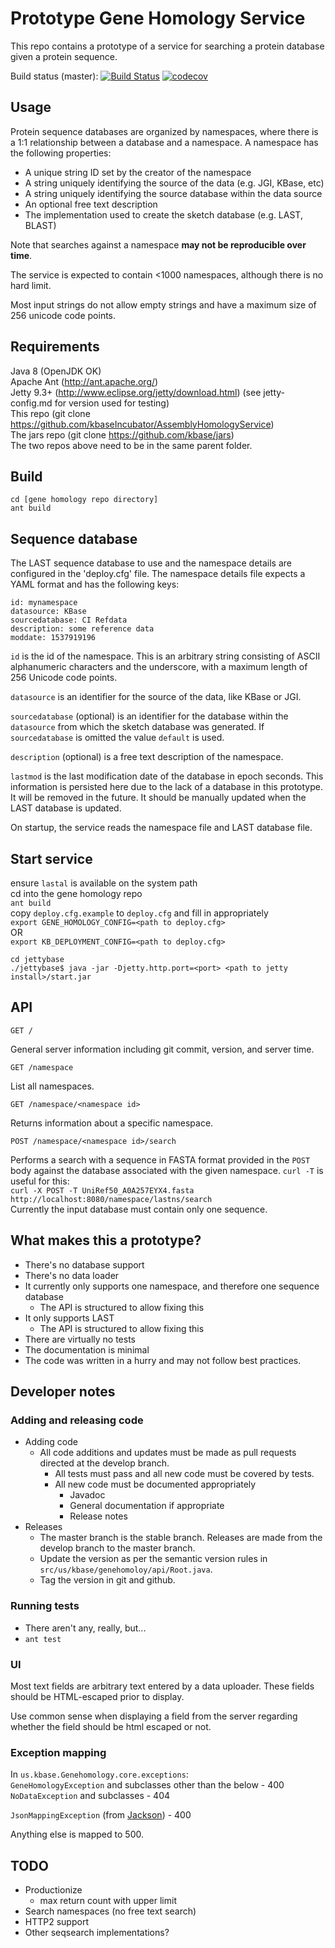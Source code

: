 # Prototype Gene Homology Service

This repo contains a prototype of a service for searching a protein database given a protein
sequence.

Build status (master):
[![Build Status](https://travis-ci.org/kbaseIncubator/GeneHomologyPrototype.svg?branch=master)](https://travis-ci.org/kbaseIncubator/GeneHomologyPrototype)
[![codecov](https://codecov.io/gh/kbaseIncubator/GeneHomologyPrototype/branch/master/graph/badge.svg)](https://codecov.io/gh/kbaseIncubator/GeneHomologyPrototype)

## Usage

Protein sequence databases are organized by namespaces, where there is a 1:1 relationship between
a database and a namespace. A namespace has the following properties:
* A unique string ID set by the creator of the namespace
* A string uniquely identifying the source of the data (e.g. JGI, KBase, etc)
* A string uniquely identifying the source database within the data source
* An optional free text description
* The implementation used to create the sketch database (e.g. LAST, BLAST)
  
Note that searches against a namespace **may not be reproducible over time**. 

The service is expected to contain <1000 namespaces, although there is no hard limit.

Most input strings do not allow empty strings and have a maximum size of 256 unicode code points.

## Requirements

Java 8 (OpenJDK OK)  
Apache Ant (http://ant.apache.org/)  
Jetty 9.3+ (http://www.eclipse.org/jetty/download.html)
    (see jetty-config.md for version used for testing)  
This repo (git clone https://github.com/kbaseIncubator/AssemblyHomologyService)  
The jars repo (git clone https://github.com/kbase/jars)  
The two repos above need to be in the same parent folder.

## Build

```
cd [gene homology repo directory]
ant build
```

## Sequence database

The LAST sequence database to use and the namespace details are configured in the 'deploy.cfg'
file. The namespace details file expects a YAML format and has the following keys:

```
id: mynamespace
datasource: KBase
sourcedatabase: CI Refdata
description: some reference data
moddate: 1537919196
```

`id` is the id of the namespace. This is an arbitrary string consisting of ASCII alphanumeric
characters and the underscore, with a maximum length of 256 Unicode code points.

`datasource` is an identifier for the source of the data, like KBase or JGI.

`sourcedatabase` (optional) is an identifier for the database within the `datasource` from
which the sketch database was generated. If `sourcedatabase` is omitted the value `default`
is used.

`description` (optional) is a free text description of the namespace.

`lastmod` is the last modification date of the database in epoch seconds. This information is
persisted here due to the lack of a database in this prototype. It will be removed in the future.
It should be manually updated when the LAST database is updated.

On startup, the service reads the namespace file and LAST database file.

## Start service

ensure `lastal` is available on the system path  
cd into the gene homology repo  
`ant build`  
copy `deploy.cfg.example` to `deploy.cfg` and fill in appropriately  
`export GENE_HOMOLOGY_CONFIG=<path to deploy.cfg>`  
OR  
`export KB_DEPLOYMENT_CONFIG=<path to deploy.cfg>`  

`cd jettybase`  
`./jettybase$ java -jar -Djetty.http.port=<port> <path to jetty install>/start.jar`  

## API

`GET /`

General server information including git commit, version, and server time.

`GET /namespace`

List all namespaces.

`GET /namespace/<namespace id>`

Returns information about a specific namespace.

```
POST /namespace/<namespace id>/search
```

Performs a search with a sequence in FASTA format provided in the `POST` body against the
database associated with the given namespace. `curl -T` is useful for this:  
`curl -X POST -T UniRef50_A0A257EYX4.fasta http://localhost:8080/namespace/lastns/search`  
Currently the input database must contain only one sequence.  

## What makes this a prototype?

* There's no database support
* There's no data loader
* It currently only supports one namespace, and therefore one sequence database
  * The API is structured to allow fixing this
* It only supports LAST
  * The API is structured to allow fixing this
* There are virtually no tests
* The documentation is minimal
* The code was written in a hurry and may not follow best practices.
 
 ## Developer notes

### Adding and releasing code

* Adding code
  * All code additions and updates must be made as pull requests directed at the develop branch.
    * All tests must pass and all new code must be covered by tests.
    * All new code must be documented appropriately
      * Javadoc
      * General documentation if appropriate
      * Release notes
* Releases
  * The master branch is the stable branch. Releases are made from the develop branch to the master
    branch.
  * Update the version as per the semantic version rules in `src/us/kbase/genehomoloy/api/Root.java`.
  * Tag the version in git and github.

### Running tests

* There aren't any, really, but...
* `ant test`

### UI

Most text fields are arbitrary text entered by a data uploader. These fields should be
HTML-escaped prior to display.
  
Use common sense when displaying a field from the server regarding whether the field should be
html escaped or not.
  
### Exception mapping

In `us.kbase.Genehomology.core.exceptions`:  
`GeneHomologyException` and subclasses other than the below - 400  
`NoDataException` and subclasses - 404  

`JsonMappingException` (from [Jackson](https://github.com/FasterXML/jackson)) - 400  

Anything else is mapped to 500.

## TODO

* Productionize
  * max return count with upper limit
* Search namespaces (no free text search)
* HTTP2 support
* Other seqsearch implementations?
